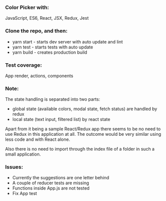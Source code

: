 ### Color Picker with:
  JavaScript, ES6, React, JSX, Redux, Jest

### Clone the repo, and then:
- yarn start - starts dev server with auto update and lint
- yarn test - starts tests with auto update
- yarn build - creates production build

### Test coverage:  
  App render, actions, components

### Note:  
  The state handling is separated into two parts: 
  - global state (available colors, modal state, fetch status) are handled by redux
  - local state (text input, filtered list) by react state

  Apart from it being a sample React/Redux app
  there seems to be no need to use Redux in this
  application at all. The outcome would be very
  similar using less code and with React alone.

  Also there is no need to import through the index
  file of a folder in such a small application. 

### Issues:
- Currently the suggestions are one letter behind
- A couple of reducer tests are missing
- Functions inside App.js are not tested
- Fix App test
